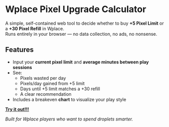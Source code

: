 # Wplace Pixel Upgrade Calculator

A simple, self-contained web tool to decide whether to buy **+5 Pixel Limit** or a **+30 Pixel Refill** in Wplace.  
Runs entirely in your browser — no data collection, no ads, no nonsense.

##  Features
- Input your **current pixel limit** and **average minutes between play sessions**
- See:
  - Pixels wasted per day
  - Pixels/day gained from +5 limit
  - Days until +5 limit matches a +30 refill
  - A clear recommendation
- Includes a breakeven **chart** to visualize your play style

[**Try it out!!!**](https://freexfox.github.io/wplace-limit-vs-refill/)


*Built for Wplace players who want to spend droplets smarter.*
